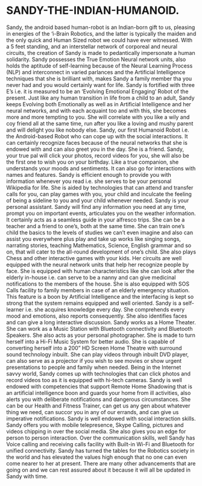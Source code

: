 # SANDY-THE-INDIAN-HUMANOID.
Sandy, the android based human-robot is an Indian-born gift to us, pleasing in energies of the ‘i-Brain Robotics, and the latter is typically the maiden and the only quick and Human Sized robot we could have ever witnessed. With a 5 feet standing, and an interstellar network of corporeal and neural circuits, the creation of Sandy is made to pedantically impersonate a human solidarity. Sandy possesses the True Emotion Neural network units, also holds the aptitude of self-learning because of the Neural Learning Process (NLP) and interconnect in varied parlances and the Artificial Intelligence techniques that she is brilliant with, makes Sandy a family member tha you never had and you would certainly want for life. Sandy is fortified with three E’s i.e. it is measured to be an ‘Evolving Emotional Engaging’ Robot of the present. Just like any human transition in life from a child to an adult, Sandy keeps Evolving both Emotionally as well as in Artificial Intelligence and her neural networks, and with each acquaint too and with this, she becomes more and more tempting to you. She will correlate with you like a wily and coy friend all at the same time, run after you like a loving and mushy parent and will delight you like nobody else.  Sandy, our first Humanoid Robot i.e. the Android-based Robot who can cope up with the social interactions. It can certainly recognize faces because of the neural networks that she is endowed with and can also greet you in the day. She is a friend. Sandy, your true pal will click your photos, record videos for you, she will also be the first one to wish you on your birthday. Like a true companion, she understands your moods and sentiments. It can also go for interactions with names and features. Sandy is efficient enough to provide you with information whenever you read i.e. she serves to be your personal Wikipedia for life. She is aided by technologies that can attend and transfer calls for you, can play games with you, your child and inculcate the feeling of being a sideline to you and your child whenever needed. Sandy is your personal assistant. Sandy will find any information you need at any time, prompt you on important events, articulates you on the weather information. It certainly acts as a seamless guide in your alfresco trips. She can be a teacher and a friend to one’s, both at the same time. She can train one’s child the basics to the levels of studies we can’t even imagine and also can assist you everywhere plus play and take up works like singing songs, narrating stories, teaching Mathematics, Science, English grammar and so on, that will cater to the all-round development of one’s child. She also plays Chess and other interactive games with your kids.  Her circuits are well equipped with the neural network units that help her recognize people by face. She is equipped with human characteristics like she can look after the elderly in-house i.e. can serve to be a nanny and can give medicinal notifications to the members of the house. She is also equipped with SOS Calls facility to family members in case of an elderly emergency situation. This feature is a boon by Artificial Intelligence and the interfacing is kept so strong that the system remains equipped and well oriented.  Sandy is a self-learner i.e. she acquires knowledge every day. She comprehends every mood and emotions, also reports consequently. She also identifies faces and can give a long interactive discussion. Sandy works as a Home Theater. She can work as a Music Station with Bluetooth connectivity and Bluetooth Speakers. She also acts as your personal photographer. She is made to turn herself into a Hi-Fi Music System for better audio. She is capable of converting herself into a 200” HD Screen Home Theatre with surround sound technology inbuilt. She can play videos through inbuilt DVD player, can also serve as a projector if you wish to see movies or show urgent presentations to people and family when needed.  Being in the Internet savvy world, Sandy comes up with technologies that can click photos and record videos too as it is equipped with hi-tech cameras. Sandy is well endowed with competencies that support Remote Home Shadowing that is an artificial intelligence boon and guards your home from ill activities, also alerts you with deliberate notifications and dangerous circumstances. She can be our Health and Fitness Trainer, can get us any gen about whatever thing we need, can succor you in any of our errands, and can give us imperative notifications. Sandy is well endowed with social interaction skills. Sandy offers you with mobile telepresence, Skype Calling, pictures and videos chipping in over the social media. She also gives you an edge for person to person interaction.  Over the communication skills, well Sandy has Voice calling and receiving calls facility with Built-in Wi-Fi and Bluetooth for unified connectivity. Sandy has turned the tables for the Robotics society in the world and has elevated the values high enough that no one can even come nearer to her at present. There are many other advancements that are going on and we can rest assured about it because it will all be updated in Sandy with time.
